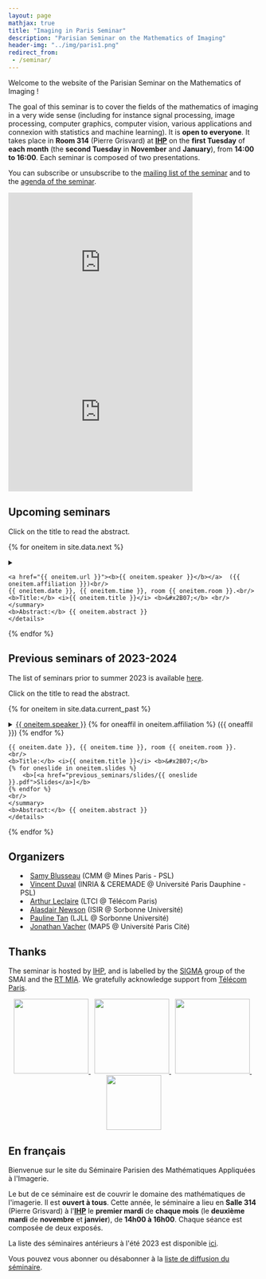 ```yaml
---
layout: page
mathjax: true
title: "Imaging in Paris Seminar"
description: "Parisian Seminar on the Mathematics of Imaging"
header-img: "../img/paris1.png"
redirect_from:
 - /seminar/
---
```


Welcome to the website of the Parisian Seminar on the Mathematics of Imaging !  

The goal of this seminar is to cover the fields of the mathematics of imaging in a very wide sense (including for instance signal processing, image processing, computer graphics, computer vision, various applications and connexion with statistics and machine learning).  It is **open to everyone**. It takes place in **Room 314** (Pierre Grisvard) at **[IHP](https://goo.gl/maps/TQJt1hNnzgsAJEsp6)** on the **first Tuesday** of **each month** (the **second Tuesday** in **November** and **January**), from **14:00 to 16:00**. Each seminar is composed of two presentations.

You can subscribe or unsubscribe to the [mailing list of the seminar](https://listes.telecom-paristech.fr/mailman/listinfo/imaging-in-paris) and to the [agenda of the seminar](https://calendar.google.com/calendar/embed?src=5rkj1deu2rj746hrni9819cb3s%40group.calendar.google.com&ctz=Europe%2FParis).


<iframe src="https://calendar.google.com/calendar/embed?height=300&wkst=2&bgcolor=%23ffffff&ctz=Europe%2FParis&showPrint=0&showTabs=1&showCalendars=0&mode=AGENDA&showNav=0&showTitle=0&hl=en&showTz=0&src=NXJrajFkZXUycmo3NDZocm5pOTgxOWNiM3NAZ3JvdXAuY2FsZW5kYXIuZ29vZ2xlLmNvbQ&color=%23D81B60" style="border-width:0" width="370" height="300" frameborder="0" scrolling="no"></iframe>

<iframe src="https://www.google.com/maps/embed?pb=!1m18!1m12!1m3!1d10502.476939522125!2d2.3324169492123916!3d48.846401182574276!2m3!1f0!2f0!3f0!3m2!1i1024!2i768!4f13.1!3m3!1m2!1s0x47e671e82eaa7aff%3A0xf280319d9e3a86e1!2sInstitut%20Henri%20Poincar%C3%A9%20-%20Sorbonne%20Universit%C3%A9%20%2F%20CNRS!5e0!3m2!1sfr!2sfr!4v1693906778746!5m2!1sfr!2sfr" width="370" height="300" style="border:0;" allowfullscreen="" loading="lazy" referrerpolicy="no-referrer-when-downgrade"></iframe>




Upcoming seminars
-----

Click on the title to read the abstract.

{% for oneitem in site.data.next %}
<p>
	<details>
	<summary>
	
	<a href="{{ oneitem.url }}"><b>{{ oneitem.speaker }}</b></a>  ({{ oneitem.affiliation }})<br/>
	{{ oneitem.date }}, {{ oneitem.time }}, room {{ oneitem.room }}.<br/>
	<b>Title:</b> <i>{{ oneitem.title }}</i> <b>&#x2B07;</b> <br/>
	</summary>
	<b>Abstract:</b> {{ oneitem.abstract }}
	</details>
</p>
{% endfor %}



Previous seminars of 2023-2024
-----

The list of seminars prior to summer 2023 is available [here](previous_seminars/).

Click on the title to read the abstract.

{% for oneitem in site.data.current_past %}
<p>
	<details>
	<summary>
	<a href="{{ oneitem.url }}">{{ oneitem.speaker }}</a>
	{% for oneaffil in oneitem.affiliation %}
		({{ oneaffil }})
	{% endfor %}
	<br/>
	
	{{ oneitem.date }}, {{ oneitem.time }}, room {{ oneitem.room }}.
	<br/>
	<b>Title:</b> <i>{{ oneitem.title }}</i> <b>&#x2B07;</b>
	{% for oneslide in oneitem.slides %}
		<b>[<a href="previous_seminars/slides/{{ oneslide }}.pdf">Slides</a>]</b>
	{% endfor %}
	<br/>
	</summary>
	<b>Abstract:</b> {{ oneitem.abstract }}
	</details>
</p>
{% endfor %}



Organizers
-----
<p></p>

- [Samy Blusseau](https://samyblusseau.jimdofree.com/) (CMM @ Mines Paris - PSL)
- [Vincent Duval](https://who.rocq.inria.fr/Vincent.Duval/) (INRIA & CEREMADE @ Université Paris Dauphine - PSL)
- [Arthur Leclaire](https://www.math.u-bordeaux.fr/~aleclaire/) (LTCI @ Télécom Paris)
- [Alasdair Newson](https://sites.google.com/site/alasdairnewson/) (ISIR @ Sorbonne Université)
- [Pauline Tan](https://sites.google.com/view/paulinetan) (LJLL @ Sorbonne Université) 
- [Jonathan Vacher](https://jonathanvacher.github.io/) (MAP5 @ Université Paris Cité)


Thanks
-----

The seminar is hosted by [IHP](http://www.ihp.fr), and is labelled by the [SIGMA](http://smai.emath.fr/spip.php?article406) group of the SMAI and the [RT MIA](https://rt-maiages.math.cnrs.fr/). We gratefully acknowledge support from <a href="https://www.telecom-paris.fr/">Télécom Paris</a>.

<p align="center">

<a href="http://www.ihp.fr">
<img width="150" src="../img/logo-ihp.jpg"/>
</a>
&nbsp;

<a href="http://smai.emath.fr/spip.php?article406">
<img width="150" src="../img/logo-sigma.jpg"/>
</a>
&nbsp;

<a href="https://rt-maiages.math.cnrs.fr/">
<img width="150" src="../img/logo-maiages.png"/>
</a>
&nbsp;

<a href="https://www.telecom-paris.fr/">
<img width="110" src="../img/logo-telecom-ipp.png"/>
</a>

</p>


En français
-----

Bienvenue sur le site du Séminaire Parisien des Mathématiques Appliquées à l'Imagerie.

Le but de ce séminaire est de couvrir le domaine des mathématiques de l'imagerie. Il est **ouvert à tous**. Cette année, le séminaire a lieu en **Salle 314** (Pierre Grisvard) à l'**[IHP](https://goo.gl/maps/TQJt1hNnzgsAJEsp6)** le **premier mardi** de **chaque mois** (le **deuxième mardi** de **novembre** et **janvier**), de **14h00 à 16h00**. Chaque séance est composée de deux exposés.

La liste des séminaires antérieurs à l'été 2023 est disponible [ici](previous_seminars/).

Vous pouvez vous abonner ou désabonner à la [liste de diffusion du séminaire](https://listes.telecom-paristech.fr/mailman/listinfo/imaging-in-paris).
